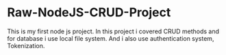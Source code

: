 # Raw-NodeJS-CRUD-Project
This is my first node js project. In this project i covered CRUD methods and for database i use local file system. And i also use authentication system, Tokenization.
